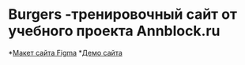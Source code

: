 # Burgers -тренировочный сайт от учебного проекта Annblock.ru

*[Макет сайта Figma](https://www.figma.com/file/8muxUNt1PwGH5byQR6LZG8/Burgers-Menu-Responsive?node-id=774%3A628)
*[Демо сайта](https://allexandramos.github.io/Module01-Burger/menu.html)